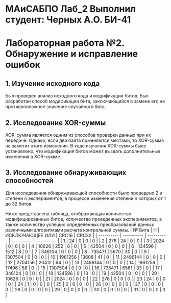 # МАиСАБПО Лаб_2 Выполнил студент: Черных А.О. БИ-41 
# Лабораторная работа №2. Обнаружение и исправление ошибок

## 1. Изучение исходного кода
Был проведен анализ исходного кода и модификации битов. Был разработан способ модификации бита, заключающийся в замене его на противоположное значение случайного бита.
## 2. Исследование XOR-суммы
XOR-сумма является одним из способов проверки данных при их передаче. Однако, если два байта поменяются местами, то XOR-сумма не заметит этого изменения. В ходе изучения XOR-суммы было установлено, что модификация битов может вызвать дополнительные изменения в XOR-сумме. 
## 3. Исследование обнаруживающих способностей
Для исследования обнаруживающей способности было проведено 2 в степени n экспериментов, в процессе изменения степени n которых от 1 до 32 битов.
 
Ниже представлена ​​таблица, отображающая количество модифицированных битов, количество проведенных экспериментов, а также количество успешно определенных преобразований данных различными алгоритмами расчета контрольной суммы.
| № Бита | Н | ИСКЛЮЧАЮЩЕЕ ИЛИ | CRC16 | CRC32 |
| ---------- | ---------- | ---------- | ---------- | ---------- |
  | 1 |     24 |      0 |      0 |      0 |
  | 2 |    276 |     24 |      0 |      0 |
  | 3 |   2024 |      0 |      0 |      0 |
  | 4 | 10626 |    252 |      8 |      0 |
  | 5 | 42504 |      0 |      0 |      0 |
  | 6 | 134596 |   1512 |      8 |      0 |
  | 7 | 346104 |      0 |      0 |      0 |
  | 8 | 735471 |   5670 |     30 |      0 |
  | 9 | 1307504 |      0 |      0 |      0 |
  | 10 | 1961256 | 13608 |     41 |      0 |
  | 11 | 2496144 |      0 |      0 |      0 |
  | 12 | 2704156 | 20412 |     64 |      0 |
  | 13 | 2496144 |      0 |      0 |      0 |
  | 14 | 1961256 | 17496 |     58 |      0 |
  | 15 | 1307504 |      0 |      0 |      0 |
  | 16 | 735471 |   6561 |     33 |      0 |
  | 17 | 346104 |      0 |      0 |      0 |
  | 18 | 134596 |      0 |     13 |      0 |
  | 19 | 42504 |      0 |      0 |      0 |
  | 20 | 10626 |      0 |      0 |      0 |
   | 21 |   2024 |      0 |      0 |      0 |
   | 22 |    276 |      0 |      0 |      0 |
   | 23 |     24 |      0 |      0 |      0 |
   | 24 |      1 |      0 |      0 |      0 |
   | 25 |      0 |     0 |      0 |      0 |
   | 26 |      0 |      0 |      0 |     0 |
   | 27 |      0 |      0 |      0 |      0 |
   | 28 |      0 |      0 |      0 |      0 |
   | 29 |      0 |      0 |      0 |      0 |
   | 30 |      0 |      0 |      0 |     0 |
   | 31 |      0 |      0 |      0 |      0 |
